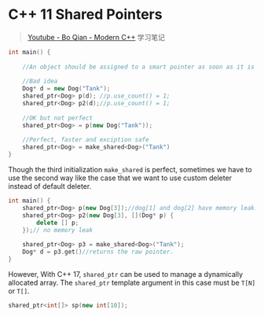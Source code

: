 # C++ 11 Shared Pointers

> [Youtube - Bo Qian - Modern C++](https://www.youtube.com/watch?v=IOkgBrXCtfo&list=PL5jc9xFGsL8FWtnZBeTqZBbniyw0uHyaH&index=3) 学习笔记

``` c++
int main() {
    
    //An object should be assigned to a smart pointer as soon as it is created.Raw pointer should not be used.
    
    //Bad idea
    Dog* d = new Dog("Tank"); 
    shared_ptr<Dog> p(d); //p.use_count() = 1;
    shared_ptr<Dog> p2(d);//p.use_count() = 1;
    
    //OK but not perfect
    shared_ptr<Dog> = p(new Dog("Tank"));
    
    //Perfect, faster and exciption safe
    shared_ptr<Dog> = make_shared<Dog>("Tank")
}
```

Though the third initialization `make_shared` is perfect, sometimes we have to use the second way like the case that we want to use custom deleter instead of default deleter.

``` c++
int main() {
    shared_ptr<Dog> p(new Dog[3]);//dog[1] and dog[2] have memory leak.
    shared_ptr<Dog> p2(new Dog[3], [](Dog* p) {
        delete [] p;
    });// no memory leak
    
    shared_ptr<Dog> p3 = make_shared<Dog>("Tank");
    Dog* d = p3.get()//returns the raw pointer.
}
```

However, With C++ 17, `shared_ptr` can be used to manage a dynamically allocated array. The `shared_ptr` template argument in this case must be `T[N]` or `T[]`. 

``` c++
shared_ptr<int[]> sp(new int[10]);
```

